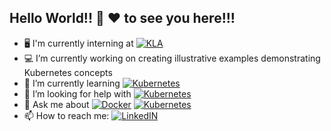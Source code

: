 ## Hello World!! 👋 ❤️ to see you here!!!

- 🖥️ I'm currently interning at [![KLA][kla-badge]][kla-homepage]
- 💻 I’m currently working on creating illustrative examples demonstrating Kubernetes concepts
- 🌱 I’m currently learning [![Kubernetes][kubernetes-badge]][kubernetes-homepage]
- 🤔 I’m looking for help with [![Kubernetes][kubernetes-badge]][kubernetes-homepage]
- 💬 Ask me about [![Docker][docker-badge]][docker-homepage] [![Kubernetes][kubernetes-badge]][kubernetes-homepage]
- 📫 How to reach me: [![LinkedIN][linkedin-badge]][linkedin-profile]

[kla-badge]: https://img.shields.io/badge/KLA-%E2%9D%A4-red
[kla-homepage]: https://www.kla-tencor.com/
[docker-homepage]: https://www.docker.com/
[docker-badge]: https://img.shields.io/static/v1?label=&message=Docker&style=flat&logo=docker&color=099dec&logoColor=white&logoWidth=20&labelColor=099dec
[kubernetes-homepage]: https://kubernetes.io/
[kubernetes-badge]: https://img.shields.io/static/v1?label=&message=Kubernetes&style=flat&logo=kubernetes&color=326de6&logoColor=white&logoWidth=20&labelColor=326de6
[react-homepage]: https://reactjs.org/
[react-badge]: https://img.shields.io/static/v1?label=&message=React&style=flat&logo=react&color=61dafb&logoColor=white&logoWidth=20&labelColorr=61dafb
[linkedin-badge]: https://img.shields.io/badge/linkedin-%230077B5.svg?&style=for-the-badge&logo=linkedin&logoColor=white
[linkedin-profile]: https://www.linkedin.com/in/sujai-ram-prasath-chandrasekar/
